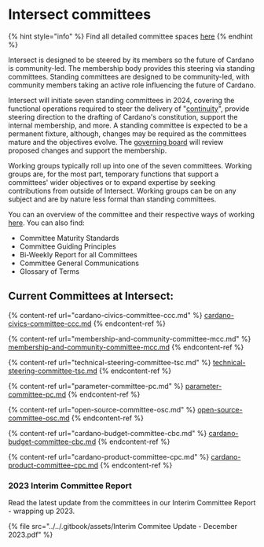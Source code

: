 # Intersect committees

{% hint style="info" %}
Find all detailed committee spaces [here](https://intersect.gitbook.io/intersect-committee-spaces)
{% endhint %}

Intersect is designed to be steered by its members so the future of Cardano is community-led. The membership body provides this steering via standing committees. Standing committees are designed to be community-led, with community members taking an active role influencing the future of Cardano.

Intersect will initiate seven standing committees in 2024, covering the functional operations required to steer the delivery of "[continuity](https://www.intersectmbo.org/news/cardano-continuity)", provide steering direction to the drafting of Cardano's constitution,  support the internal membership, and more.  A standing committee is expected to be a permanent fixture, although, changes may be required as the committees mature and the objectives evolve. The [governing board](../intersects-structure/intersect-governance.md) will review proposed changes and support the membership. &#x20;

Working groups typically roll up into one of the seven committees. Working groups are, for the most part, temporary functions that support a committees' wider objectives or to expand expertise by seeking contributions from outside of Intersect. Working groups can be on any subject and are by nature less formal than standing committees.

You can an overview of the committee and their respective ways of working [here](https://intersect.gitbook.io/intersect-committees-groups). You can also find:&#x20;

* Committee Maturity Standards
* Committee Guiding Principles
* Bi-Weekly Report for all Committees
* Committee General Communications
* Glossary of Terms

## Current Committees at Intersect:

{% content-ref url="cardano-civics-committee-ccc.md" %}
[cardano-civics-committee-ccc.md](cardano-civics-committee-ccc.md)
{% endcontent-ref %}

{% content-ref url="membership-and-community-committee-mcc.md" %}
[membership-and-community-committee-mcc.md](membership-and-community-committee-mcc.md)
{% endcontent-ref %}

{% content-ref url="technical-steering-committee-tsc.md" %}
[technical-steering-committee-tsc.md](technical-steering-committee-tsc.md)
{% endcontent-ref %}

{% content-ref url="parameter-committee-pc.md" %}
[parameter-committee-pc.md](parameter-committee-pc.md)
{% endcontent-ref %}

{% content-ref url="open-source-committee-osc.md" %}
[open-source-committee-osc.md](open-source-committee-osc.md)
{% endcontent-ref %}

{% content-ref url="cardano-budget-committee-cbc.md" %}
[cardano-budget-committee-cbc.md](cardano-budget-committee-cbc.md)
{% endcontent-ref %}

{% content-ref url="cardano-product-committee-cpc.md" %}
[cardano-product-committee-cpc.md](cardano-product-committee-cpc.md)
{% endcontent-ref %}



### **2023 Interim Committee Report**

Read the latest update from the committees in our Interim Committee Report - wrapping up 2023.

{% file src="../../.gitbook/assets/Interim Commitee Update - December 2023.pdf" %}
